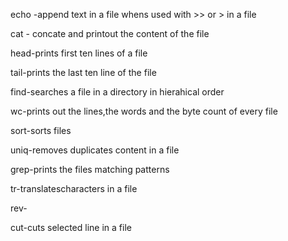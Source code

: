 echo -append text in a file whens used with >> or > in a file

cat - concate and printout the content of the file

head-prints first ten lines of a file

tail-prints the last ten line of the file

find-searches a file in a directory in hierahical order

wc-prints out the lines,the words and the byte count of every file

sort-sorts files

uniq-removes duplicates content in a file

grep-prints the files matching patterns

tr-translatescharacters in a file

rev-

cut-cuts selected line in a file

